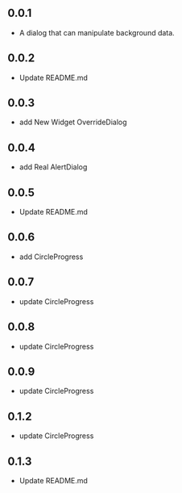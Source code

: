 ## 0.0.1

- A dialog that can manipulate background data.

## 0.0.2

- Update README.md

## 0.0.3

- add New Widget OverrideDialog

## 0.0.4

- add Real AlertDialog

## 0.0.5

- Update README.md

## 0.0.6

- add CircleProgress

## 0.0.7

- update CircleProgress

## 0.0.8

- update CircleProgress

## 0.0.9

- update CircleProgress

## 0.1.2

- update CircleProgress

## 0.1.3

- Update README.md